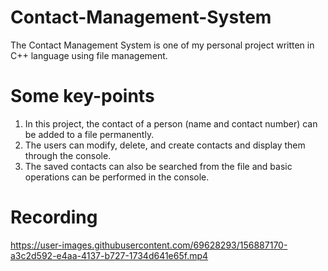 # Contact-Management-System

The Contact Management System is one of my personal project written in C++ language using file management.

# Some key-points

1. In this project, the contact of a person (name and contact number) can be added to a file permanently.
2. The users can modify, delete, and create contacts and display them through the console.
3. The saved contacts can also be searched from the file and basic operations can be performed in the console.



# Recording

https://user-images.githubusercontent.com/69628293/156887170-a3c2d592-e4aa-4137-b727-1734d641e65f.mp4

